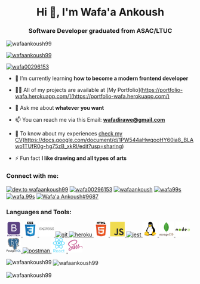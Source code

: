 <h1 align="center">Hi 👋, I'm Wafa'a Ankoush</h1>
<h3 align="center">Software Developer graduated from ASAC/LTUC</h3>

<p align="left"> <img src="https://komarev.com/ghpvc/?username=wafaankoush99&label=Profile%20views&color=0e75b6&style=flat" alt="wafaankoush99" /> </p>

<p align="left"> <a href="https://github.com/ryo-ma/github-profile-trophy"><img src="https://github-profile-trophy.vercel.app/?username=wafaankoush99" alt="wafaankoush99" /></a> </p>

<p align="left"> <a href="https://twitter.com/wafa00296153" target="blank"><img src="https://img.shields.io/twitter/follow/wafa00296153?logo=twitter&style=for-the-badge" alt="wafa00296153" /></a> </p>

- 🌱 I’m currently learning **how to become a modern frontend developer**

- 👨‍💻 All of my projects are available at [My Portfolio](https://portfolio-wafa.herokuapp.com/](https://portfolio-wafa.herokuapp.com/)

- 💬 Ask me about **whatever you want**

- 📫 You can reach me via this Email: **wafadirawe@gmail.com**

- 📄 To know about my experiences [check my CV](https://docs.google.com/document/d/1PW544aHwqooHY60ia8_BLAwo1TUfR0g-hg75zB_xkRI/edit?usp=sharing)(https://docs.google.com/document/d/1PW544aHwqooHY60ia8_BLAwo1TUfR0g-hg75zB_xkRI/edit?usp=sharing)

- ⚡ Fun fact **I like drawing and all types of arts**


<h3 align="left">Connect with me:</h3>
<p align="left">
<a href="https://dev.to/dev.to wafaankoush99" target="blank"><img align="center" src="https://cdn.jsdelivr.net/npm/simple-icons@3.0.1/icons/dev-dot-to.svg" alt="dev.to wafaankoush99" height="30" width="40" /></a>
<a href="https://twitter.com/wafa00296153" target="blank"><img align="center" src="https://raw.githubusercontent.com/rahuldkjain/github-profile-readme-generator/master/src/images/icons/Social/twitter.svg" alt="wafa00296153" height="30" width="40" /></a>
<a href="https://linkedin.com/in/wafaankoush" target="blank"><img align="center" src="https://raw.githubusercontent.com/rahuldkjain/github-profile-readme-generator/master/src/images/icons/Social/linked-in-alt.svg" alt="wafaankoush" height="30" width="40" /></a>
<a href="https://fb.com/wafaa99s" target="blank"><img align="center" src="https://raw.githubusercontent.com/rahuldkjain/github-profile-readme-generator/master/src/images/icons/Social/facebook.svg" alt="wafa99s" height="30" width="40" /></a>
<a href="https://instagram.com/wafa.99s" target="blank"><img align="center" src="https://raw.githubusercontent.com/rahuldkjain/github-profile-readme-generator/master/src/images/icons/Social/instagram.svg" alt="wafa.99s" height="30" width="40" /></a>
<a href="https://discord.gg/Wafa'a Ankoush#9687" target="blank"><img align="center" src="https://raw.githubusercontent.com/rahuldkjain/github-profile-readme-generator/master/src/images/icons/Social/discord.svg" alt="Wafa'a Ankoush#9687" height="30" width="40" /></a>
</p>

<h3 align="left">Languages and Tools:</h3>
<p align="left"> <a href="https://getbootstrap.com" target="_blank"> <img src="https://raw.githubusercontent.com/devicons/devicon/master/icons/bootstrap/bootstrap-plain-wordmark.svg" alt="bootstrap" width="40" height="40"/> </a> <a href="https://www.w3schools.com/css/" target="_blank"> <img src="https://raw.githubusercontent.com/devicons/devicon/master/icons/css3/css3-original-wordmark.svg" alt="css3" width="40" height="40"/> </a> <a href="https://expressjs.com" target="_blank"> <img src="https://raw.githubusercontent.com/devicons/devicon/master/icons/express/express-original-wordmark.svg" alt="express" width="40" height="40"/> </a> <a href="https://git-scm.com/" target="_blank"> <img src="https://www.vectorlogo.zone/logos/git-scm/git-scm-icon.svg" alt="git" width="40" height="40"/> </a> <a href="https://heroku.com" target="_blank"> <img src="https://www.vectorlogo.zone/logos/heroku/heroku-icon.svg" alt="heroku" width="40" height="40"/> </a> <a href="https://www.w3.org/html/" target="_blank"> <img src="https://raw.githubusercontent.com/devicons/devicon/master/icons/html5/html5-original-wordmark.svg" alt="html5" width="40" height="40"/> </a> <a href="https://developer.mozilla.org/en-US/docs/Web/JavaScript" target="_blank"> <img src="https://raw.githubusercontent.com/devicons/devicon/master/icons/javascript/javascript-original.svg" alt="javascript" width="40" height="40"/> </a> <a href="https://jestjs.io" target="_blank"> <img src="https://www.vectorlogo.zone/logos/jestjsio/jestjsio-icon.svg" alt="jest" width="40" height="40"/> </a> <a href="https://www.linux.org/" target="_blank"> <img src="https://raw.githubusercontent.com/devicons/devicon/master/icons/linux/linux-original.svg" alt="linux" width="40" height="40"/> </a> <a href="https://www.mongodb.com/" target="_blank"> <img src="https://raw.githubusercontent.com/devicons/devicon/master/icons/mongodb/mongodb-original-wordmark.svg" alt="mongodb" width="40" height="40"/> </a> <a href="https://nodejs.org" target="_blank"> <img src="https://raw.githubusercontent.com/devicons/devicon/master/icons/nodejs/nodejs-original-wordmark.svg" alt="nodejs" width="40" height="40"/> </a> <a href="https://www.postgresql.org" target="_blank"> <img src="https://raw.githubusercontent.com/devicons/devicon/master/icons/postgresql/postgresql-original-wordmark.svg" alt="postgresql" width="40" height="40"/> </a> <a href="https://postman.com" target="_blank"> <img src="https://www.vectorlogo.zone/logos/getpostman/getpostman-icon.svg" alt="postman" width="40" height="40"/> </a> <a href="https://reactjs.org/" target="_blank"> <img src="https://raw.githubusercontent.com/devicons/devicon/master/icons/react/react-original-wordmark.svg" alt="react" width="40" height="40"/> </a> <a href="https://sass-lang.com" target="_blank"> <img src="https://raw.githubusercontent.com/devicons/devicon/master/icons/sass/sass-original.svg" alt="sass" width="40" height="40"/> </a> </p>

<p><img align="left" src="https://github-readme-stats.vercel.app/api/top-langs?username=wafaankoush99&show_icons=true&locale=en&layout=compact" alt="wafaankoush99" /></p>

<p>&nbsp;<img align="center" src="https://github-readme-stats.vercel.app/api?username=wafaankoush99&show_icons=true&locale=en" alt="wafaankoush99" /></p>

<p><img align="center" src="https://github-readme-streak-stats.herokuapp.com/?user=wafaankoush99&" alt="wafaankoush99" /></p>
